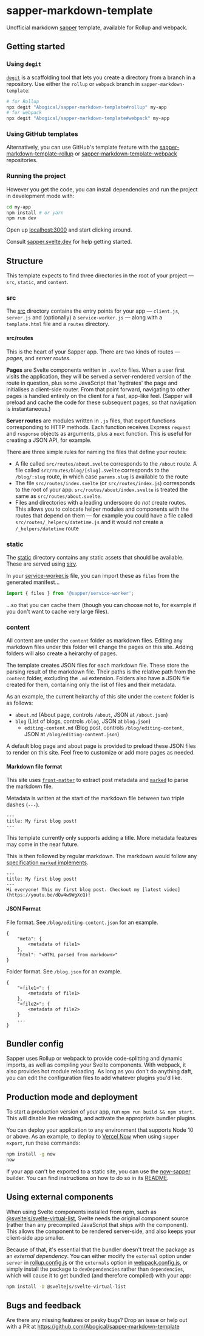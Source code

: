 # sapper-markdown-template

Unofficial markdown [sapper](https://github.com/sveltejs/sapper) template, available for Rollup and webpack.


## Getting started


### Using `degit`

[`degit`](https://github.com/Rich-Harris/degit) is a scaffolding tool that lets you create a directory from a branch in a repository. Use either the `rollup` or `webpack` branch in `sapper-markdown-template`:

```bash
# for Rollup
npx degit "Abogical/sapper-markdown-template#rollup" my-app
# for webpack
npx degit "Abogical/sapper-markdown-template#webpack" my-app
```


### Using GitHub templates

Alternatively, you can use GitHub's template feature with the [sapper-markdown-template-rollup](https://github.com/Abogical/sapper-markdown-template-rollup) or [sapper-markdown-template-webpack](https://github.com/Abogical/sapper-markdown-template-webpack) repositories.


### Running the project

However you get the code, you can install dependencies and run the project in development mode with:

```bash
cd my-app
npm install # or yarn
npm run dev
```

Open up [localhost:3000](http://localhost:3000) and start clicking around.

Consult [sapper.svelte.dev](https://sapper.svelte.dev) for help getting started.


## Structure

This template expects to find three directories in the root of your project —  `src`, `static`, and `content`.


### src

The [src](src) directory contains the entry points for your app — `client.js`, `server.js` and (optionally) a `service-worker.js` — along with a `template.html` file and a `routes` directory.


#### src/routes

This is the heart of your Sapper app. There are two kinds of routes — *pages*, and *server routes*.

**Pages** are Svelte components written in `.svelte` files. When a user first visits the application, they will be served a server-rendered version of the route in question, plus some JavaScript that 'hydrates' the page and initialises a client-side router. From that point forward, navigating to other pages is handled entirely on the client for a fast, app-like feel. (Sapper will preload and cache the code for these subsequent pages, so that navigation is instantaneous.)

**Server routes** are modules written in `.js` files, that export functions corresponding to HTTP methods. Each function receives Express `request` and `response` objects as arguments, plus a `next` function. This is useful for creating a JSON API, for example.

There are three simple rules for naming the files that define your routes:

* A file called `src/routes/about.svelte` corresponds to the `/about` route. A file called `src/routes/blog/[slug].svelte` corresponds to the `/blog/:slug` route, in which case `params.slug` is available to the route
* The file `src/routes/index.svelte` (or `src/routes/index.js`) corresponds to the root of your app. `src/routes/about/index.svelte` is treated the same as `src/routes/about.svelte`.
* Files and directories with a leading underscore do *not* create routes. This allows you to colocate helper modules and components with the routes that depend on them — for example you could have a file called `src/routes/_helpers/datetime.js` and it would *not* create a `/_helpers/datetime` route


### static

The [static](static) directory contains any static assets that should be available. These are served using [sirv](https://github.com/lukeed/sirv).

In your [service-worker.js](src/service-worker.js) file, you can import these as `files` from the generated manifest...

```js
import { files } from '@sapper/service-worker';
```

...so that you can cache them (though you can choose not to, for example if you don't want to cache very large files).

### content
All content are under the `content` folder as markdown files. Editing any markdown files under this folder will change the pages on this site. Adding folders will also create a heirarchy of pages.

The template creates JSON files for each markdown file. These store the parsing result of the markdown file. Their paths is the relative path from the `content` folder, excluding the `.md` extension. Folders also have a JSON file created for them, containing only the list of files and their metadata.

As an example, the current heirarchy of this site under the `content` folder is as follows:
- `about.md` (About page, controls `/about`, JSON at `/about.json`)
- `blog` (List of blogs, controls `/blog`, JSON at `blog.json`)
	- `editing-content.md` (Blog post, controls `/blog/editing-content`, JSON at `/blog/editing-content.json`)

A default blog page and about page is provided to preload these JSON files to render on this site. Feel free to customize or add more pages as needed.

#### Markdown file format
This site uses [`front-matter`](https://npmjs.com/package/front-matter) to extract post metadata and [`marked`](https://npmjs.com/package/marked) to parse the markdown file.

Metadata is written at the start of the markdown file between two triple dashes (`---`).
```
---
title: My first blog post!
---
```
This template currently only supports adding a title. More metadata features may come in the near future.

This is then followed by regular markdown. The markdown would follow any [specification `marked` implements](https://marked.js.org/#/README.md#specifications).

```
---
title: My first blog post!
---
Hi everyone! This my first blog post. Checkout my [latest video](https://youtu.be/dQw4w9WgXcQ)!
```
#### JSON Format
File format. See `/blog/editing-content.json` for an example.
```
{
	"meta": {
		<metadata of file1>
	},
	"html": "<HTML parsed from markdown>"
}
```
Folder format. See `/blog.json` for an example.
```
{
	"<file1>": {
		<metadata of file1>
	},
	"<file2>": {
		<metadata of file2>
	}
	...
}
```

## Bundler config

Sapper uses Rollup or webpack to provide code-splitting and dynamic imports, as well as compiling your Svelte components. With webpack, it also provides hot module reloading. As long as you don't do anything daft, you can edit the configuration files to add whatever plugins you'd like.


## Production mode and deployment

To start a production version of your app, run `npm run build && npm start`. This will disable live reloading, and activate the appropriate bundler plugins.

You can deploy your application to any environment that supports Node 10 or above. As an example, to deploy to [Vercel Now](https://vercel.com) when using `sapper export`, run these commands:

```bash
npm install -g now
now
```

If your app can't be exported to a static site, you can use the [now-sapper](https://github.com/thgh/now-sapper) builder. You can find instructions on how to do so in its [README](https://github.com/thgh/now-sapper#basic-usage).


## Using external components

When using Svelte components installed from npm, such as [@sveltejs/svelte-virtual-list](https://github.com/sveltejs/svelte-virtual-list), Svelte needs the original component source (rather than any precompiled JavaScript that ships with the component). This allows the component to be rendered server-side, and also keeps your client-side app smaller.

Because of that, it's essential that the bundler doesn't treat the package as an *external dependency*. You can either modify the `external` option under `server` in [rollup.config.js](rollup.config.js) or the `externals` option in [webpack.config.js](webpack.config.js), or simply install the package to `devDependencies` rather than `dependencies`, which will cause it to get bundled (and therefore compiled) with your app:

```bash
npm install -D @sveltejs/svelte-virtual-list
```


## Bugs and feedback

Are there any missing features or pesky bugs? Drop an issue or help out with a PR at https://github.com/Abogical/sapper-markdown-template
